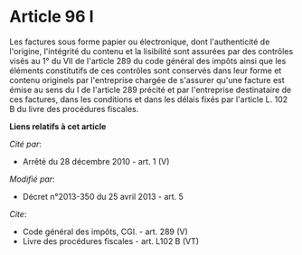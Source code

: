 # Article 96 I

Les factures sous forme papier ou électronique, dont l'authenticité de l'origine, l'intégrité du contenu et la lisibilité
sont assurées par des contrôles visés au 1° du VII de l'article 289 du code général des impôts ainsi que les éléments
constitutifs de ces contrôles sont conservés dans leur forme et contenu originels par l'entreprise chargée de s'assurer
qu'une facture est émise au sens du I de l'article 289 précité et par l'entreprise destinataire de ces factures, dans les
conditions et dans les délais fixés par l'article L. 102 B du livre des procédures fiscales.

**Liens relatifs à cet article**

_Cité par_:

  - Arrêté du 28 décembre 2010 - art. 1 (V)

_Modifié par_:

  - Décret n°2013-350 du 25 avril 2013 - art. 5

_Cite_:

  - Code général des impôts, CGI. - art. 289 (V)
  - Livre des procédures fiscales - art. L102 B (VT)
